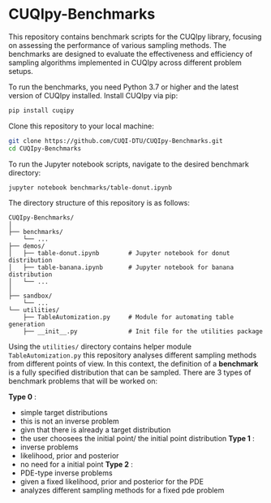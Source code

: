 # CUQIpy-Benchmarks

This repository contains benchmark scripts for the CUQIpy library, focusing on assessing the performance of various sampling methods. The benchmarks are designed to evaluate the effectiveness and efficiency of sampling algorithms implemented in CUQIpy across different problem setups.


To run the benchmarks, you need Python 3.7 or higher and the latest version of CUQIpy installed. Install CUQIpy via pip:

```bash
pip install cuqipy
```

Clone this repository to your local machine:

```bash
git clone https://github.com/CUQI-DTU/CUQIpy-Benchmarks.git
cd CUQIpy-Benchmarks
```

To run the Jupyter notebook scripts, navigate to the desired benchmark directory: 

```bash
jupyter notebook benchmarks/table-donut.ipynb
```

The directory structure of this repository is as follows:

```plaintext
CUQIpy-Benchmarks/
│
├── benchmarks/
    └── ...
├── demos/
│   ├── table-donut.ipynb        # Jupyter notebook for donut distribution
│   ├── table-banana.ipynb       # Jupyter notebook for banana distribution
│   └── ...
│
├── sandbox/
    └── ...
└── utilities/
    ├── TableAutomization.py     # Module for automating table generation
    ├── __init__.py              # Init file for the utilities package
```
Using the `utilities/` directory contains helper module `TableAutomization.py` this repository analyses different sampling methods from different points of view. 
In this context, the definition of a __benchmark__ is a fully specified distribution that can be sampled. There are 3 types of benchmark problems that will be worked on:

__Type 0__ : 
- simple target distributions
- this is not an inverse problem
- givn that there is already a target distribution
- the user choosees the initial point/ the initial point distribution
__Type 1__ :
- inverse problems
- likelihood, prior and  posterior
- no need for a initial point
__Type 2__ :
- PDE-type inverse problems
- given a fixed likelihood, prior and posterior for the PDE
- analyzes different sampling methods for a fixed pde problem





